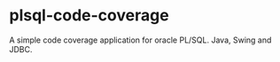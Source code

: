 plsql-code-coverage
===================

A simple code coverage application for oracle PL/SQL. Java, Swing and JDBC.
